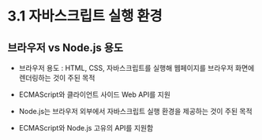 # 3.1 자바스크립트 실행 환경

## 브라우저 vs Node.js 용도
* 브라우저 용도 : HTML, CSS, 자바스크립트를 실행해 웹페이지를 브라우저 화면에 렌더링하는 것이 주된 목적
* ECMAScript와 클라이언트 사이드 Web API를 지원

* Node.js는 브라우저 외부에서 자바스크립트 실행 환경을 제공하는 것이 주된 목적
* ECMAScript와 Node.js 고유의 API를 지원함
